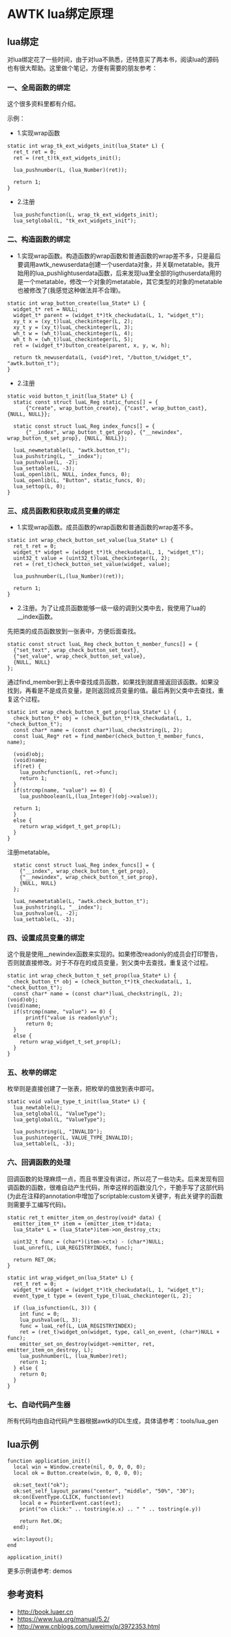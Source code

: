 # AWTK lua绑定原理

## lua绑定

对lua绑定花了一些时间，由于对lua不熟悉，还特意买了两本书，阅读lua的源码也有很大帮助。这里做个笔记，方便有需要的朋友参考：

### 一、全局函数的绑定

这个很多资料里都有介绍。

示例：

* 1.实现wrap函数

```
static int wrap_tk_ext_widgets_init(lua_State* L) {
  ret_t ret = 0;
  ret = (ret_t)tk_ext_widgets_init();

  lua_pushnumber(L, (lua_Number)(ret));

  return 1;
}

```

* 2.注册

```
  lua_pushcfunction(L, wrap_tk_ext_widgets_init);
  lua_setglobal(L, "tk_ext_widgets_init");
```

### 二、构造函数的绑定

* 1.实现wrap函数。构造函数的wrap函数和普通函数的wrap差不多，只是最后要调用awtk\_newuserdata创建一个userdata对象，并关联metatable。我开始用的lua\_pushlightuserdata函数，后来发现lua里全部的ligthuserdata用的是一个metatable，修改一个对象的metatable，其它类型的对象的metatable也被修改了(我感觉这种做法并不合理)。

```
static int wrap_button_create(lua_State* L) {
  widget_t* ret = NULL;
  widget_t* parent = (widget_t*)tk_checkudata(L, 1, "widget_t");
  xy_t x = (xy_t)luaL_checkinteger(L, 2);
  xy_t y = (xy_t)luaL_checkinteger(L, 3);
  wh_t w = (wh_t)luaL_checkinteger(L, 4);
  wh_t h = (wh_t)luaL_checkinteger(L, 5);
  ret = (widget_t*)button_create(parent, x, y, w, h);

  return tk_newuserdata(L, (void*)ret, "/button_t/widget_t", "awtk.button_t");
}

```

* 2.注册

```
static void button_t_init(lua_State* L) {
  static const struct luaL_Reg static_funcs[] = {
      {"create", wrap_button_create}, {"cast", wrap_button_cast}, {NULL, NULL}};

  static const struct luaL_Reg index_funcs[] = {
      {"__index", wrap_button_t_get_prop}, {"__newindex", wrap_button_t_set_prop}, {NULL, NULL}};

  luaL_newmetatable(L, "awtk.button_t");
  lua_pushstring(L, "__index");
  lua_pushvalue(L, -2);
  lua_settable(L, -3);
  luaL_openlib(L, NULL, index_funcs, 0);
  luaL_openlib(L, "Button", static_funcs, 0);
  lua_settop(L, 0);
}
```

### 三、成员函数和获取成员变量的绑定

* 1.实现wrap函数。成员函数的wrap函数和普通函数的wrap差不多。

```
static int wrap_check_button_set_value(lua_State* L) { 
  ret_t ret = 0; 
  widget_t* widget = (widget_t*)tk_checkudata(L, 1, "widget_t");
  uint32_t value = (uint32_t)luaL_checkinteger(L, 2);
  ret = (ret_t)check_button_set_value(widget, value);

  lua_pushnumber(L,(lua_Number)(ret));

  return 1;
}
```

* 2.注册。为了让成员函数能够一级一级的调到父类中去，我使用了lua的\_\_index函数。

先把类的成员函数放到一张表中，方便后面查找。

```
static const struct luaL_Reg check_button_t_member_funcs[] = {
  {"set_text", wrap_check_button_set_text},
  {"set_value", wrap_check_button_set_value},
  {NULL, NULL}
};
```

通过find\_member到上表中查找成员函数，如果找到就直接返回该函数。如果没找到，再看是不是成员变量，是则返回成员变量的值。最后再到父类中去查找，重复这个过程。

```
static int wrap_check_button_t_get_prop(lua_State* L) {
  check_button_t* obj = (check_button_t*)tk_checkudata(L, 1, "check_button_t");
  const char* name = (const char*)luaL_checkstring(L, 2);
  const luaL_Reg* ret = find_member(check_button_t_member_funcs, name);

  (void)obj;
  (void)name;
  if(ret) {
    lua_pushcfunction(L, ret->func);
    return 1;
  }
  if(strcmp(name, "value") == 0) {
    lua_pushboolean(L,(lua_Integer)(obj->value));

  return 1;
  }
  else {
    return wrap_widget_t_get_prop(L);
  }
}

```

注册metatable。

```
  static const struct luaL_Reg index_funcs[] = {
    {"__index", wrap_check_button_t_get_prop},
    {"__newindex", wrap_check_button_t_set_prop},
    {NULL, NULL}
  };
  
  luaL_newmetatable(L, "awtk.check_button_t");
  lua_pushstring(L, "__index");
  lua_pushvalue(L, -2);
  lua_settable(L, -3);
```

### 四、设置成员变量的绑定

这个我是使用\_\_newindex函数来实现的。如果修改readonly的成员会打印警告，否则就直接修改。对于不存在的成员变量，到父类中去查找，重复这个过程。

```
static int wrap_check_button_t_set_prop(lua_State* L) {
  check_button_t* obj = (check_button_t*)tk_checkudata(L, 1, "check_button_t");
  const char* name = (const char*)luaL_checkstring(L, 2);
(void)obj;
(void)name;
  if(strcmp(name, "value") == 0) {
      printf("value is readonly\n");
      return 0;
  }
  else {
    return wrap_widget_t_set_prop(L);
  }
}
```


### 五、枚举的绑定

枚举则是直接创建了一张表，把枚举的值放到表中即可。

```
static void value_type_t_init(lua_State* L) {
  lua_newtable(L);
  lua_setglobal(L, "ValueType");
  lua_getglobal(L, "ValueType");

  lua_pushstring(L, "INVALID");
  lua_pushinteger(L, VALUE_TYPE_INVALID);
  lua_settable(L, -3);
```

### 六、回调函数的处理

回调函数的处理麻烦一点，而且书里没有讲过，所以花了一些功夫。后来发现有回调函数的函数，很难自动产生代码，所幸这样的函数没几个，干脆手写了这部代码(为此在注释的annotation中增加了scriptable:custom关键字，有此关键字的函数则需要手工编写代码)。

```
static ret_t emitter_item_on_destroy(void* data) {
  emitter_item_t* item = (emitter_item_t*)data;
  lua_State* L = (lua_State*)item->on_destroy_ctx;

  uint32_t func = (char*)(item->ctx) - (char*)NULL;
  luaL_unref(L, LUA_REGISTRYINDEX, func);

  return RET_OK;
}

static int wrap_widget_on(lua_State* L) {
  ret_t ret = 0;
  widget_t* widget = (widget_t*)tk_checkudata(L, 1, "widget_t");
  event_type_t type = (event_type_t)luaL_checkinteger(L, 2);

  if (lua_isfunction(L, 3)) {
    int func = 0;
    lua_pushvalue(L, 3);
    func = luaL_ref(L, LUA_REGISTRYINDEX);
    ret = (ret_t)widget_on(widget, type, call_on_event, (char*)NULL + func);
    emitter_set_on_destroy(widget->emitter, ret, emitter_item_on_destroy, L);
    lua_pushnumber(L, (lua_Number)ret);
    return 1;
  } else {
    return 0;
  }
}
```

### 七、自动代码产生器

所有代码均由自动代码产生器根据awtk的IDL生成，具体请参考：tools/lua\_gen

## lua示例

```
function application_init()
  local win = Window.create(nil, 0, 0, 0, 0);
  local ok = Button.create(win, 0, 0, 0, 0);

  ok:set_text("ok");
  ok:set_self_layout_params("center", "middle", "50%", "30");
  ok:on(EventType.CLICK, function(evt) 
    local e = PointerEvent.cast(evt);
    print("on click:" .. tostring(e.x) .. " " .. tostring(e.y))

    return Ret.OK;
  end);

  win:layout();
end

application_init()

```

更多示例请参考: demos

## 参考资料

* http://book.luaer.cn
* https://www.lua.org/manual/5.2/
* http://www.cnblogs.com/luweimy/p/3972353.html
